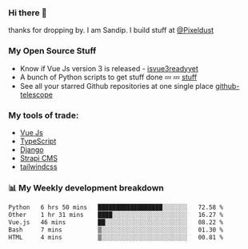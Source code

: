 ### Hi there 👋

thanks for dropping by.
I am Sandip. I build stuff at [@Pixeldust](github.com/pixeldust-in/)

###  **My Open Source Stuff**

 - Know if Vue Js version 3 is released -  [isvue3readyyet](https://github.com/sandiprb/isvue3readyyet)
 - A bunch of Python scripts to get stuff done 💤 💤 [stuff](https://github.com/sandiprb/stuff)
 - See all your starred Github repositories at one single place [github-telescope](https://github.com/sandiprb/github-telescope)



###  **My tools of trade:**
 - [Vue Js](https://github.com/vuejs/vue/)
 - [TypeScript](https://github.com/microsoft/TypeScript)
 - [Django](github.com/django/django)
 - [Strapi CMS](github.com/strapi/strapi)
 - [tailwindcss](https://github.com/tailwindlabs/tailwindcss)


###  📊 **My Weekly development breakdown**
<!--START_SECTION:waka-->

```txt
Python   6 hrs 50 mins   ██████████████████░░░░░░░   72.58 %
Other    1 hr 31 mins    ████░░░░░░░░░░░░░░░░░░░░░   16.27 %
Vue.js   46 mins         ██░░░░░░░░░░░░░░░░░░░░░░░   08.22 %
Bash     7 mins          ▒░░░░░░░░░░░░░░░░░░░░░░░░   01.30 %
HTML     4 mins          ▒░░░░░░░░░░░░░░░░░░░░░░░░   00.81 %
```

<!--END_SECTION:waka-->
